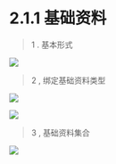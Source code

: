 # 2.1.1 基础资料

> 1 . 基本形式

![](http://pc1pao5ui.bkt.clouddn.com/20180718081105.jpg)

> 2 , 绑定基础资料类型

![](http://pc1pao5ui.bkt.clouddn.com/20180718081146.jpg)

![](http://pc1pao5ui.bkt.clouddn.com/20180718081207.jpg)

> 3 , 基础资料集合

![](http://pc1pao5ui.bkt.clouddn.com/20180719091033.jpg)




